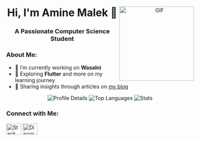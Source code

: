 <div align="center">
  <img src="https://giphy.com/explore/data-doesnt-lie" alt="GIF" align="right" width="200" />
  <h1>Hi, I'm Amine Malek 👋</h1>
  <h3>A Passionate Computer Science Student</h3>
</div>

<h3>About Me:</h3>

- 🔭 I’m currently working on **Wasalni**
- 🌱 Exploring **Flutter** and more on my learning journey
- 📝 Sharing insights through articles on [my blog](https://Unknownkratos.github.io/)

<div align="center">
  <img src="http://github-profile-summary-cards.vercel.app/api/cards/profile-details?username=Unknownkratos&theme=github" alt="Profile Details" />
  <img src="http://github-profile-summary-cards.vercel.app/api/cards/repos-per-language?username=Unknownkratos&theme=github" alt="Top Languages" />
  <img src="http://github-profile-summary-cards.vercel.app/api/cards/stats?username=Unknownkratos&theme=default" alt="Stats" />
</div>

<h3>Connect with Me:</h3>
<p align="left">
  <a href="https://stackoverflow.com/users/22089111/unknownkratos" target="blank"><img align="center" src="https://raw.githubusercontent.com/rahuldkjain/github-profile-readme-generator/master/src/images/icons/Social/stack-overflow.svg" alt="Stack Overflow" height="30" width="40" /></a>
  <a href="https://discord.gg/unknownkratos" target="blank"><img align="center" src="https://raw.githubusercontent.com/rahuldkjain/github-profile-readme-generator/master/src/images/icons/Social/discord.svg" alt="Discord" height="30" width="40" /></a>
</p>
